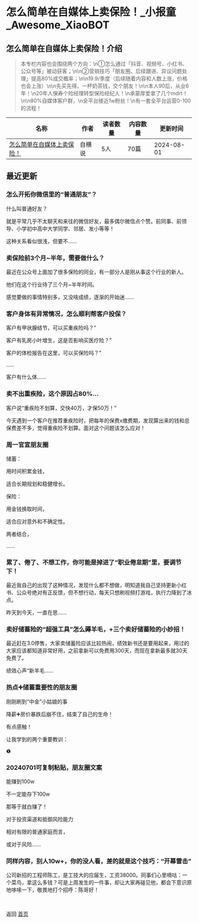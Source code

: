 # 怎么简单在自媒体上卖保险！_小报童_Awesome_XiaoBOT

## 怎么简单在自媒体上卖保险！介绍
> 本专栏内容也会围绕两个方向：\n①怎么通过「抖音、视频号、小红书、公众号等」被动获客；\n\n②营销技巧「朋友圈、后续跟进、异议问题处理」提高80%成交概率；\n\n19.9/季度（后续随着内容和人数上涨，价格也会上涨）\n\n先买先得，一杯奶茶钱，交个朋友！\n\n本人90后，从业6年！\n20年人保寿个险经理转型保险经纪人！\n承蒙厚爱拿了几个mdrt！\n\n80%自媒体客户群，\n全平台接近1w粉丝！\n有一套全平台运营0-100的流程！  
  


|名称|作者|读者数量|内容数量|更新时间|
|---|---|---|---|---|
|[怎么简单在自媒体上卖保险！](https://xiaobot.net/p/Gongziheng?refer=0b133df9-27dc-423b-8101-639049001c13)|自横说|5人|70篇|2024-08-01|

## 最近更新
### 怎么开拓你微信里的“普通朋友”？

什么叫普通好友？

就是平常几乎不太聊天和来往的微信好友，最多偶尔微信点个赞。前同事、前领导、小学初中高中大学同学、邻居、发小等等！

这种关系看似很浅，但要不......

### 卖保险前3个月~半年，需要做什么？

最近在公众号上面加了很多保险的同业，有一部分人是刚从事这个行业的新人。

他们在这个行业待了三个月~半年时间。

感觉要做的事情特别多，又没啥成绩，逐渐的开始迷......

### 客户身体有异常情况，怎么顺利帮客户投保？

客户有甲状腺结节，可以买重疾险吗？”

客户有乳房小叶增生，这是否影响买医疗险？”

客户的体检报告在这里，可以买保险吗？”

.....

客户有什么体......

### 卖不出重疾险，这个原因占80%...

客户说“重疾险不划算，交快40万，才保50万！”

今天遇到一个客户在推荐重疾险时，把每年的保费x缴费期，发现算出来的钱和总保费差不多，觉得重疾险不划算。面对这个问题该怎么应对！

### 周一官宣朋友圈

储蓄：

用时间积累金钱，

适合长期规划和稳健增长。

保险：

用金钱换取时间，

适合应对意外和不确定性。

两者结合，

......

### 累了、倦了、不想工作，你可能是掉进了“职业倦怠期”里，要调节下！

最近我自己的出现了这种情况，发现什么都不想做，明知道我自己坚持更新小红书、公众号绝对有正反馈，但不想行动，每天只想刷视频打游戏，执行力降到了冰点。

昨天到今天，一直在思......

### 卖好储蓄险的“超强工具”怎么薅羊毛，+三个卖好储蓄险的小妙招！

最近赶在3.0停售，大家卖储蓄险应该比较热闹，绩效新书还是要用起来，用过的大家应该都知道非常好用，之前拿新可以免费用300天，而现在拿新最多就30天免费了。

绩效心声“新羊毛......

### 热点➕储蓄重要性的朋友圈

刚刚刷到“中金”小姑娘的事

降薪➕房价暴跌后崩不住，结束了自己的生命！

有点感触！

让我学到的两个重要教训：

❶

### 20240701可复制粘贴，朋友圈文案

能赚到100w

不一定能存下100w

那等于就白赚了！

对于投资渠道和抵御风险能力

相对有限的普通家庭而言，

或对于风险......

### 同样内容，别人10w+，你的没人看，差的就是这个技巧：“开幕雷击”

公司新招的工程师陈工，是工技大的应届生，工资38000。同事们心里嘀咕：一个菜鸟，拿这么多钱？可是上周发生的一件事，却让大家再碰见他，都会下意识原地哆嗦一下，敬畏地打个招呼：陈哥好！


<a href="https://github.com/Reno9527/awesome-xiaobot" style="color: white; text-decoration: none;">awesome-xiaobot</a>

返回 [首页](../README.md)

